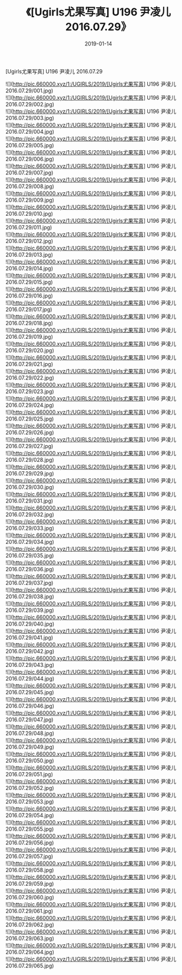 ﻿---
layout: post
title:  《[Ugirls尤果写真] U196 尹凌儿 2016.07.29》
date:   2019-01-14
img: http://pic.660000.xyz/1:/UGIRLS/2019/[Ugirls尤果写真] U196 尹凌儿 2016.07.29/000.jpg
categories: [美女, 清纯, 唯美]
---

[Ugirls尤果写真] U196 尹凌儿 2016.07.29

 ![](http://pic.660000.xyz/1:/UGIRLS/2019/[Ugirls尤果写真] U196 尹凌儿 2016.07.29/001.jpg) <br>![](http://pic.660000.xyz/1:/UGIRLS/2019/[Ugirls尤果写真] U196 尹凌儿 2016.07.29/002.jpg) <br>![](http://pic.660000.xyz/1:/UGIRLS/2019/[Ugirls尤果写真] U196 尹凌儿 2016.07.29/003.jpg) <br>![](http://pic.660000.xyz/1:/UGIRLS/2019/[Ugirls尤果写真] U196 尹凌儿 2016.07.29/004.jpg) <br>![](http://pic.660000.xyz/1:/UGIRLS/2019/[Ugirls尤果写真] U196 尹凌儿 2016.07.29/005.jpg) <br>![](http://pic.660000.xyz/1:/UGIRLS/2019/[Ugirls尤果写真] U196 尹凌儿 2016.07.29/006.jpg) <br>![](http://pic.660000.xyz/1:/UGIRLS/2019/[Ugirls尤果写真] U196 尹凌儿 2016.07.29/007.jpg) <br>![](http://pic.660000.xyz/1:/UGIRLS/2019/[Ugirls尤果写真] U196 尹凌儿 2016.07.29/008.jpg) <br>![](http://pic.660000.xyz/1:/UGIRLS/2019/[Ugirls尤果写真] U196 尹凌儿 2016.07.29/009.jpg) <br>![](http://pic.660000.xyz/1:/UGIRLS/2019/[Ugirls尤果写真] U196 尹凌儿 2016.07.29/010.jpg) <br>![](http://pic.660000.xyz/1:/UGIRLS/2019/[Ugirls尤果写真] U196 尹凌儿 2016.07.29/011.jpg) <br>![](http://pic.660000.xyz/1:/UGIRLS/2019/[Ugirls尤果写真] U196 尹凌儿 2016.07.29/012.jpg) <br>![](http://pic.660000.xyz/1:/UGIRLS/2019/[Ugirls尤果写真] U196 尹凌儿 2016.07.29/013.jpg) <br>![](http://pic.660000.xyz/1:/UGIRLS/2019/[Ugirls尤果写真] U196 尹凌儿 2016.07.29/014.jpg) <br>![](http://pic.660000.xyz/1:/UGIRLS/2019/[Ugirls尤果写真] U196 尹凌儿 2016.07.29/015.jpg) <br>![](http://pic.660000.xyz/1:/UGIRLS/2019/[Ugirls尤果写真] U196 尹凌儿 2016.07.29/016.jpg) <br>![](http://pic.660000.xyz/1:/UGIRLS/2019/[Ugirls尤果写真] U196 尹凌儿 2016.07.29/017.jpg) <br>![](http://pic.660000.xyz/1:/UGIRLS/2019/[Ugirls尤果写真] U196 尹凌儿 2016.07.29/018.jpg) <br>![](http://pic.660000.xyz/1:/UGIRLS/2019/[Ugirls尤果写真] U196 尹凌儿 2016.07.29/019.jpg) <br>![](http://pic.660000.xyz/1:/UGIRLS/2019/[Ugirls尤果写真] U196 尹凌儿 2016.07.29/020.jpg) <br>![](http://pic.660000.xyz/1:/UGIRLS/2019/[Ugirls尤果写真] U196 尹凌儿 2016.07.29/021.jpg) <br>![](http://pic.660000.xyz/1:/UGIRLS/2019/[Ugirls尤果写真] U196 尹凌儿 2016.07.29/022.jpg) <br>![](http://pic.660000.xyz/1:/UGIRLS/2019/[Ugirls尤果写真] U196 尹凌儿 2016.07.29/023.jpg) <br>![](http://pic.660000.xyz/1:/UGIRLS/2019/[Ugirls尤果写真] U196 尹凌儿 2016.07.29/024.jpg) <br>![](http://pic.660000.xyz/1:/UGIRLS/2019/[Ugirls尤果写真] U196 尹凌儿 2016.07.29/025.jpg) <br>![](http://pic.660000.xyz/1:/UGIRLS/2019/[Ugirls尤果写真] U196 尹凌儿 2016.07.29/026.jpg) <br>![](http://pic.660000.xyz/1:/UGIRLS/2019/[Ugirls尤果写真] U196 尹凌儿 2016.07.29/027.jpg) <br>![](http://pic.660000.xyz/1:/UGIRLS/2019/[Ugirls尤果写真] U196 尹凌儿 2016.07.29/028.jpg) <br>![](http://pic.660000.xyz/1:/UGIRLS/2019/[Ugirls尤果写真] U196 尹凌儿 2016.07.29/029.jpg) <br>![](http://pic.660000.xyz/1:/UGIRLS/2019/[Ugirls尤果写真] U196 尹凌儿 2016.07.29/030.jpg) <br>![](http://pic.660000.xyz/1:/UGIRLS/2019/[Ugirls尤果写真] U196 尹凌儿 2016.07.29/031.jpg) <br>![](http://pic.660000.xyz/1:/UGIRLS/2019/[Ugirls尤果写真] U196 尹凌儿 2016.07.29/032.jpg) <br>![](http://pic.660000.xyz/1:/UGIRLS/2019/[Ugirls尤果写真] U196 尹凌儿 2016.07.29/033.jpg) <br>![](http://pic.660000.xyz/1:/UGIRLS/2019/[Ugirls尤果写真] U196 尹凌儿 2016.07.29/034.jpg) <br>![](http://pic.660000.xyz/1:/UGIRLS/2019/[Ugirls尤果写真] U196 尹凌儿 2016.07.29/035.jpg) <br>![](http://pic.660000.xyz/1:/UGIRLS/2019/[Ugirls尤果写真] U196 尹凌儿 2016.07.29/036.jpg) <br>![](http://pic.660000.xyz/1:/UGIRLS/2019/[Ugirls尤果写真] U196 尹凌儿 2016.07.29/037.jpg) <br>![](http://pic.660000.xyz/1:/UGIRLS/2019/[Ugirls尤果写真] U196 尹凌儿 2016.07.29/038.jpg) <br>![](http://pic.660000.xyz/1:/UGIRLS/2019/[Ugirls尤果写真] U196 尹凌儿 2016.07.29/039.jpg) <br>![](http://pic.660000.xyz/1:/UGIRLS/2019/[Ugirls尤果写真] U196 尹凌儿 2016.07.29/040.jpg) <br>![](http://pic.660000.xyz/1:/UGIRLS/2019/[Ugirls尤果写真] U196 尹凌儿 2016.07.29/041.jpg) <br>![](http://pic.660000.xyz/1:/UGIRLS/2019/[Ugirls尤果写真] U196 尹凌儿 2016.07.29/042.jpg) <br>![](http://pic.660000.xyz/1:/UGIRLS/2019/[Ugirls尤果写真] U196 尹凌儿 2016.07.29/043.jpg) <br>![](http://pic.660000.xyz/1:/UGIRLS/2019/[Ugirls尤果写真] U196 尹凌儿 2016.07.29/044.jpg) <br>![](http://pic.660000.xyz/1:/UGIRLS/2019/[Ugirls尤果写真] U196 尹凌儿 2016.07.29/045.jpg) <br>![](http://pic.660000.xyz/1:/UGIRLS/2019/[Ugirls尤果写真] U196 尹凌儿 2016.07.29/046.jpg) <br>![](http://pic.660000.xyz/1:/UGIRLS/2019/[Ugirls尤果写真] U196 尹凌儿 2016.07.29/047.jpg) <br>![](http://pic.660000.xyz/1:/UGIRLS/2019/[Ugirls尤果写真] U196 尹凌儿 2016.07.29/048.jpg) <br>![](http://pic.660000.xyz/1:/UGIRLS/2019/[Ugirls尤果写真] U196 尹凌儿 2016.07.29/049.jpg) <br>![](http://pic.660000.xyz/1:/UGIRLS/2019/[Ugirls尤果写真] U196 尹凌儿 2016.07.29/050.jpg) <br>![](http://pic.660000.xyz/1:/UGIRLS/2019/[Ugirls尤果写真] U196 尹凌儿 2016.07.29/051.jpg) <br>![](http://pic.660000.xyz/1:/UGIRLS/2019/[Ugirls尤果写真] U196 尹凌儿 2016.07.29/052.jpg) <br>![](http://pic.660000.xyz/1:/UGIRLS/2019/[Ugirls尤果写真] U196 尹凌儿 2016.07.29/053.jpg) <br>![](http://pic.660000.xyz/1:/UGIRLS/2019/[Ugirls尤果写真] U196 尹凌儿 2016.07.29/054.jpg) <br>![](http://pic.660000.xyz/1:/UGIRLS/2019/[Ugirls尤果写真] U196 尹凌儿 2016.07.29/055.jpg) <br>![](http://pic.660000.xyz/1:/UGIRLS/2019/[Ugirls尤果写真] U196 尹凌儿 2016.07.29/056.jpg) <br>![](http://pic.660000.xyz/1:/UGIRLS/2019/[Ugirls尤果写真] U196 尹凌儿 2016.07.29/057.jpg) <br>![](http://pic.660000.xyz/1:/UGIRLS/2019/[Ugirls尤果写真] U196 尹凌儿 2016.07.29/058.jpg) <br>![](http://pic.660000.xyz/1:/UGIRLS/2019/[Ugirls尤果写真] U196 尹凌儿 2016.07.29/059.jpg) <br>![](http://pic.660000.xyz/1:/UGIRLS/2019/[Ugirls尤果写真] U196 尹凌儿 2016.07.29/060.jpg) <br>![](http://pic.660000.xyz/1:/UGIRLS/2019/[Ugirls尤果写真] U196 尹凌儿 2016.07.29/061.jpg) <br>![](http://pic.660000.xyz/1:/UGIRLS/2019/[Ugirls尤果写真] U196 尹凌儿 2016.07.29/062.jpg) <br>![](http://pic.660000.xyz/1:/UGIRLS/2019/[Ugirls尤果写真] U196 尹凌儿 2016.07.29/063.jpg) <br>![](http://pic.660000.xyz/1:/UGIRLS/2019/[Ugirls尤果写真] U196 尹凌儿 2016.07.29/064.jpg) <br>![](http://pic.660000.xyz/1:/UGIRLS/2019/[Ugirls尤果写真] U196 尹凌儿 2016.07.29/065.jpg) <br>